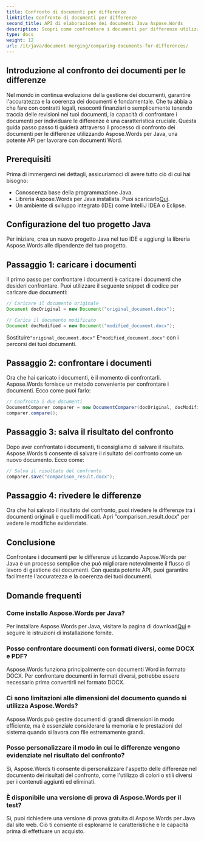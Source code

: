```yaml
---
title: Confronto di documenti per differenze
linktitle: Confronto di documenti per differenze
second_title: API di elaborazione dei documenti Java Aspose.Words
description: Scopri come confrontare i documenti per differenze utilizzando Aspose.Words in Java. La nostra guida passo passo garantisce una gestione accurata dei documenti.
type: docs
weight: 12
url: /it/java/document-merging/comparing-documents-for-differences/
---
```


## Introduzione al confronto dei documenti per le differenze

Nel mondo in continua evoluzione della gestione dei documenti, garantire l'accuratezza e la coerenza dei documenti è fondamentale. Che tu abbia a che fare con contratti legali, resoconti finanziari o semplicemente tenendo traccia delle revisioni nei tuoi documenti, la capacità di confrontare i documenti per individuare le differenze è una caratteristica cruciale. Questa guida passo passo ti guiderà attraverso il processo di confronto dei documenti per le differenze utilizzando Aspose.Words per Java, una potente API per lavorare con documenti Word.

## Prerequisiti

Prima di immergerci nei dettagli, assicuriamoci di avere tutto ciò di cui hai bisogno:

- Conoscenza base della programmazione Java.
-  Libreria Aspose.Words per Java installata. Puoi scaricarlo[Qui](https://releases.aspose.com/words/java/).
- Un ambiente di sviluppo integrato (IDE) come IntelliJ IDEA o Eclipse.

## Configurazione del tuo progetto Java

Per iniziare, crea un nuovo progetto Java nel tuo IDE e aggiungi la libreria Aspose.Words alle dipendenze del tuo progetto.

## Passaggio 1: caricare i documenti

Il primo passo per confrontare i documenti è caricare i documenti che desideri confrontare. Puoi utilizzare il seguente snippet di codice per caricare due documenti:

```java
// Caricare il documento originale
Document docOriginal = new Document("original_document.docx");

// Carica il documento modificato
Document docModified = new Document("modified_document.docx");
```

 Sostituire`"original_document.docx"` E`"modified_document.docx"` con i percorsi dei tuoi documenti.

## Passaggio 2: confrontare i documenti

Ora che hai caricato i documenti, è il momento di confrontarli. Aspose.Words fornisce un metodo conveniente per confrontare i documenti. Ecco come puoi farlo:

```java
// Confronta i due documenti
DocumentComparer comparer = new DocumentComparer(docOriginal, docModified);
comparer.compare();
```

## Passaggio 3: salva il risultato del confronto

Dopo aver confrontato i documenti, ti consigliamo di salvare il risultato. Aspose.Words ti consente di salvare il risultato del confronto come un nuovo documento. Ecco come:

```java
// Salva il risultato del confronto
comparer.save("comparison_result.docx");
```

## Passaggio 4: rivedere le differenze

Ora che hai salvato il risultato del confronto, puoi rivedere le differenze tra i documenti originali e quelli modificati. Apri "comparison_result.docx" per vedere le modifiche evidenziate.

## Conclusione

Confrontare i documenti per le differenze utilizzando Aspose.Words per Java è un processo semplice che può migliorare notevolmente il flusso di lavoro di gestione dei documenti. Con questa potente API, puoi garantire facilmente l'accuratezza e la coerenza dei tuoi documenti.

## Domande frequenti

### Come installo Aspose.Words per Java?

 Per installare Aspose.Words per Java, visitare la pagina di download[Qui](https://releases.aspose.com/words/java/) e seguire le istruzioni di installazione fornite.

### Posso confrontare documenti con formati diversi, come DOCX e PDF?

Aspose.Words funziona principalmente con documenti Word in formato DOCX. Per confrontare documenti in formati diversi, potrebbe essere necessario prima convertirli nel formato DOCX.

### Ci sono limitazioni alle dimensioni del documento quando si utilizza Aspose.Words?

Aspose.Words può gestire documenti di grandi dimensioni in modo efficiente, ma è essenziale considerare la memoria e le prestazioni del sistema quando si lavora con file estremamente grandi.

### Posso personalizzare il modo in cui le differenze vengono evidenziate nel risultato del confronto?

Sì, Aspose.Words ti consente di personalizzare l'aspetto delle differenze nel documento dei risultati del confronto, come l'utilizzo di colori o stili diversi per i contenuti aggiunti ed eliminati.

### È disponibile una versione di prova di Aspose.Words per il test?

Sì, puoi richiedere una versione di prova gratuita di Aspose.Words per Java dal sito web. Ciò ti consente di esplorarne le caratteristiche e le capacità prima di effettuare un acquisto.
